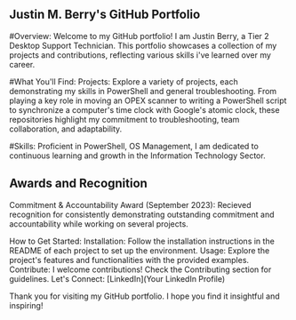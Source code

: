 ## Justin M. Berry's GitHub Portfolio

#Overview:
Welcome to my GitHub portfolio! I am Justin Berry, a Tier 2 Desktop Support Technician. This portfolio showcases a collection of my projects and contributions, reflecting various skills i've learned over my career.

#What You'll Find:
Projects: Explore a variety of projects, each demonstrating my skills in PowerShell and general troubleshooting. From playing a key role in moving an OPEX scanner to writing a PowerShell script to synchronize a computer's time clock with Google's atomic clock, these repositories highlight my commitment to troubleshooting, team collaboration, and adaptability.

#Skills: Proficient in PowerShell, OS Management, I am dedicated to continuous learning and growth in the Information Technology Sector.

## Awards and Recognition
Commitment & Accountability Award (September 2023): Recieved recognition for consistently demonstrating outstanding commitment and accountability while working on several projects.

How to Get Started:
Installation: Follow the installation instructions in the README of each project to set up the environment.
Usage: Explore the project's features and functionalities with the provided examples.
Contribute: I welcome contributions! Check the Contributing section for guidelines.
Let's Connect:
[LinkedIn](Your LinkedIn Profile)

Thank you for visiting my GitHub portfolio. I hope you find it insightful and inspiring!
